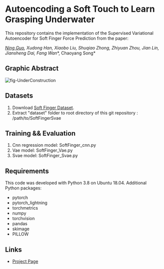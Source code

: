 # Autoencoding a Soft Touch to Learn Grasping Underwater

This repository contains the implementation of the Supervised Variational Autoencoder for Soft Finger Force Prediction from the paper:



*[Ning Guo](https://gabriel-ning.github.io/), Xudong Han, Xiaobo Liu, Shuqiao Zhong, Zhiyuan Zhou, Jian Lin, Jiansheng Dai, Fang Wan**, Chaoyang Song*


## Graphic Abstract
![fig-UnderConstruction](https://github.com/bionicdl-sustech/AmphibiousSoftFinger/assets/42087775/13cc72c4-1a82-41fe-814f-e9fe4bb2f802)


## Datasets

1. Download [Soft Finger Dataset](https://drive.google.com/file/d/19CmZHYsDnuvNeUjVXZHiOqFZsTBYsM9z/view?usp=sharing). 
2. Extract "dataset" folder to root directory of this git repository : /path/to/SoftFingerSvae


## Training && Evaluation

1. Cnn regression model: SoftFinger_cnn.py
2. Vae model: SoftFinger_Vae.py
3. Svae model: SoftFinger_Svae.py


## Requirements

This code was developed with Python 3.8 on Ubuntu 18.04.  Additional Python packages:

- pytorch
- pytorch_lightning
- torchmetrics
- numpy
- torchvision
- pandas
- skimage
- PILLOW


## Links

- [Project Page](https://gabriel-ning.github.io/research/softfingerlearning/)
